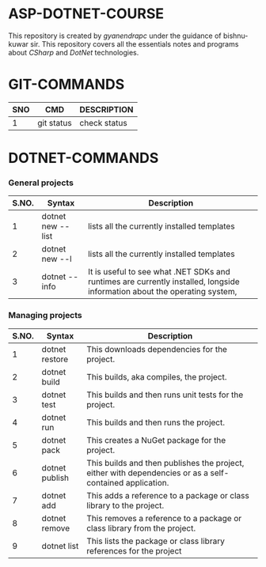 # **ASP-DOTNET-COURSE**
 This repository is created by *gyanendrapc* under the guidance of bishnu-kuwar sir.
 This repository covers all the essentials notes and programs about *CSharp* and *DotNet* technologies.

GIT-COMMANDS
============
| SNO | CMD | DESCRIPTION |
| --- | --- | ----------- |
| 1   | git status | check status |

DOTNET-COMMANDS
===============
### General projects
| S.NO.     | Syntax                | Description                                 |
| --------- | ----------------------| ------------------------------------------- |
| 1         | dotnet new --list     | lists all the currently installed templates |
| 2         | dotnet new --l        | lists all the currently installed templates |
| 3         | dotnet --info         | It is useful to see what .NET SDKs and runtimes are currently installed, longside information about the operating system,    |

### Managing projects
| S.NO.     | Syntax     | Description      |
| --------- | ---------- | ---------------- |
| 1 |dotnet restore | This downloads dependencies for the project. |
| 2 |dotnet build | This builds, aka compiles, the project. |
| 3 |dotnet test | This builds and then runs unit tests for the project. |
| 4 |dotnet run | This builds and then runs the project.|
| 5 |dotnet pack | This creates a NuGet package for the project. |
| 6 |dotnet publish | This builds and then publishes the project, either with dependencies or as a self-contained application. |
| 7 |dotnet add | This adds a reference to a package or class library to the project. |
| 8 |dotnet remove | This removes a reference to a package or class library from the project. |
| 9 |dotnet list | This lists the package or class library references for the project |